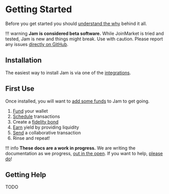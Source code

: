 # Getting Started

Before you get started you should [understand the why][why] behind it all.

[why]: why.md

!!! warning
    **Jam is considered beta software.** While JoinMarket is tried and tested, Jam is new and things might break. Use with caution. Please report any issues [directly on GitHub](https://github.com/joinmarket-webui/joinmarket-webui/issues/new).

## Installation

The easiest way to install Jam is via one of the [integrations].

[integrations]: software/integrations.md

## First Use

Once installed, you will want to [add some funds][receive] to Jam to get going.

1. [Fund][receive] your wallet
2. [Schedule][jam] transactions
3. Create a [fidelity bond][fb]
4. [Earn][earn] yield by providing liquidity
5. [Send][send] a collaborative transaction
6. Rinse and repeat!

[receive]: interface/01-receive.md
[jam]: interface/02-jam.md
[earn]: interface/03-earn.md
[send]: interface/04-send.md
[fb]: interface/fidelity-bonds.md

!!! info
    **These docs are a work in progress.** We are writing the documentation as we progress, [out in the open](software/license.md). If you want to help, [please do](contribute.md)!

## Getting Help

TODO
